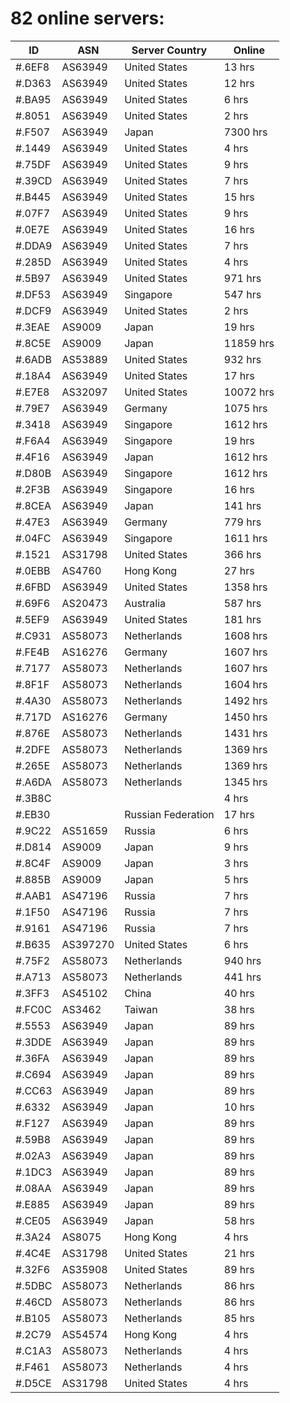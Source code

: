 # 82 online servers:

| ID | ASN | Server Country | Online |
| ------ | ------ | ------ | ------ |
| #.6EF8 | AS63949 | United States | 13 hrs |
| #.D363 | AS63949 | United States | 12 hrs |
| #.BA95 | AS63949 | United States | 6 hrs |
| #.8051 | AS63949 | United States | 2 hrs |
| #.F507 | AS63949 | Japan | 7300 hrs |
| #.1449 | AS63949 | United States | 4 hrs |
| #.75DF | AS63949 | United States | 9 hrs |
| #.39CD | AS63949 | United States | 7 hrs |
| #.B445 | AS63949 | United States | 15 hrs |
| #.07F7 | AS63949 | United States | 9 hrs |
| #.0E7E | AS63949 | United States | 16 hrs |
| #.DDA9 | AS63949 | United States | 7 hrs |
| #.285D | AS63949 | United States | 4 hrs |
| #.5B97 | AS63949 | United States | 971 hrs |
| #.DF53 | AS63949 | Singapore | 547 hrs |
| #.DCF9 | AS63949 | United States | 2 hrs |
| #.3EAE | AS9009 | Japan | 19 hrs |
| #.8C5E | AS9009 | Japan | 11859 hrs |
| #.6ADB | AS53889 | United States | 932 hrs |
| #.18A4 | AS63949 | United States | 17 hrs |
| #.E7E8 | AS32097 | United States | 10072 hrs |
| #.79E7 | AS63949 | Germany | 1075 hrs |
| #.3418 | AS63949 | Singapore | 1612 hrs |
| #.F6A4 | AS63949 | Singapore | 19 hrs |
| #.4F16 | AS63949 | Japan | 1612 hrs |
| #.D80B | AS63949 | Singapore | 1612 hrs |
| #.2F3B | AS63949 | Singapore | 16 hrs |
| #.8CEA | AS63949 | Japan | 141 hrs |
| #.47E3 | AS63949 | Germany | 779 hrs |
| #.04FC | AS63949 | Singapore | 1611 hrs |
| #.1521 | AS31798 | United States | 366 hrs |
| #.0EBB | AS4760 | Hong Kong | 27 hrs |
| #.6FBD | AS63949 | United States | 1358 hrs |
| #.69F6 | AS20473 | Australia | 587 hrs |
| #.5EF9 | AS63949 | United States | 181 hrs |
| #.C931 | AS58073 | Netherlands | 1608 hrs |
| #.FE4B | AS16276 | Germany | 1607 hrs |
| #.7177 | AS58073 | Netherlands | 1607 hrs |
| #.8F1F | AS58073 | Netherlands | 1604 hrs |
| #.4A30 | AS58073 | Netherlands | 1492 hrs |
| #.717D | AS16276 | Germany | 1450 hrs |
| #.876E | AS58073 | Netherlands | 1431 hrs |
| #.2DFE | AS58073 | Netherlands | 1369 hrs |
| #.265E | AS58073 | Netherlands | 1369 hrs |
| #.A6DA | AS58073 | Netherlands | 1345 hrs |
| #.3B8C |  |  | 4 hrs |
| #.EB30 |  | Russian Federation | 17 hrs |
| #.9C22 | AS51659 | Russia | 6 hrs |
| #.D814 | AS9009 | Japan | 9 hrs |
| #.8C4F | AS9009 | Japan | 3 hrs |
| #.885B | AS9009 | Japan | 5 hrs |
| #.AAB1 | AS47196 | Russia | 7 hrs |
| #.1F50 | AS47196 | Russia | 7 hrs |
| #.9161 | AS47196 | Russia | 7 hrs |
| #.B635 | AS397270 | United States | 6 hrs |
| #.75F2 | AS58073 | Netherlands | 940 hrs |
| #.A713 | AS58073 | Netherlands | 441 hrs |
| #.3FF3 | AS45102 | China | 40 hrs |
| #.FC0C | AS3462 | Taiwan | 38 hrs |
| #.5553 | AS63949 | Japan | 89 hrs |
| #.3DDE | AS63949 | Japan | 89 hrs |
| #.36FA | AS63949 | Japan | 89 hrs |
| #.C694 | AS63949 | Japan | 89 hrs |
| #.CC63 | AS63949 | Japan | 89 hrs |
| #.6332 | AS63949 | Japan | 10 hrs |
| #.F127 | AS63949 | Japan | 89 hrs |
| #.59B8 | AS63949 | Japan | 89 hrs |
| #.02A3 | AS63949 | Japan | 89 hrs |
| #.1DC3 | AS63949 | Japan | 89 hrs |
| #.08AA | AS63949 | Japan | 89 hrs |
| #.E885 | AS63949 | Japan | 89 hrs |
| #.CE05 | AS63949 | Japan | 58 hrs |
| #.3A24 | AS8075 | Hong Kong | 4 hrs |
| #.4C4E | AS31798 | United States | 21 hrs |
| #.32F6 | AS35908 | United States | 89 hrs |
| #.5DBC | AS58073 | Netherlands | 86 hrs |
| #.46CD | AS58073 | Netherlands | 86 hrs |
| #.B105 | AS58073 | Netherlands | 85 hrs |
| #.2C79 | AS54574 | Hong Kong | 4 hrs |
| #.C1A3 | AS58073 | Netherlands | 4 hrs |
| #.F461 | AS58073 | Netherlands | 4 hrs |
| #.D5CE | AS31798 | United States | 4 hrs |

